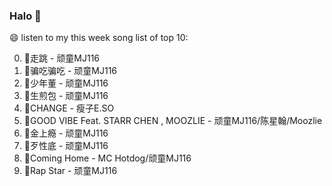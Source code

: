 

### Halo 👋

😄 listen to my this week song list of top 10:

0. 🌈走跳 - 顽童MJ116
1. 🌈骗吃骗吃 - 顽童MJ116
2. 🌈少年董  - 顽童MJ116
3. 🌈生煎包 - 顽童MJ116
4. 🌈CHANGE - 瘦子E.SO
5. 🌈GOOD VIBE Feat. STARR CHEN , MOOZLIE - 顽童MJ116/陈星翰/Moozlie
6. 🌈金上瘾 - 顽童MJ116
7. 🌈歹性底 - 顽童MJ116
8. 🌈Coming Home - MC Hotdog/顽童MJ116
9. 🌈Rap Star - 顽童MJ116

